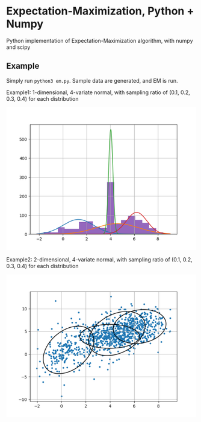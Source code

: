 # Expectation-Maximization, Python + Numpy

Python implementation of Expectation-Maximization algorithm, with numpy and scipy

## Example

Simply run ```python3 em.py```. Sample data are generated, and EM is run.

Example1: 1-dimensional, 4-variate normal, with sampling ratio of (0.1, 0.2, 0.3, 0.4) for each distribution

![1D Example](resource/1d_example.png)

Example2: 2-dimensional, 4-variate normal, with sampling ratio of (0.1, 0.2, 0.3, 0.4) for each distribution

![2D Example](resource/2d_example.png)